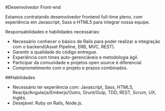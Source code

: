 #Desenvolvedor Front-end

Estamos contratando desenvolvedor frontend full-time pleno, com experiência em Javascript, Sass e HTML5 para integrar nossa equipe.


Responsabilidades e habilidades necessárias:
- Necessário conhecer o básico de Rails para poder realizar a integração com o backend(Asset Pipeline, ERB, MVC, REST).
- Garantir a qualidade do código entregue.
- Experiência com times auto-gerenciáveis e metodologia ágil. 
- Participar da comunidade e projetos open source é diferencial.
- Comprometimento com o projeto e prazos combinados.


##Habilidades

* Necessário ter experiência com:  Javascript, Sass, HTML5, Reactjs/Angularjs/Emberjs/Outro, Grunt/Gulp, TDD, REST, Scrum, UX, Inglês.
* Desejável: Ruby on Rails, Node.js.
